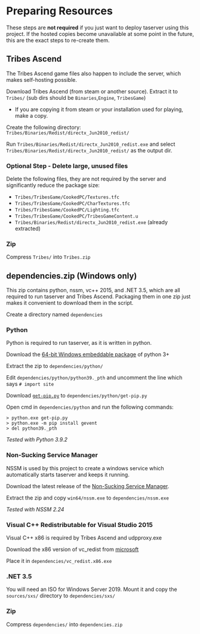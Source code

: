# Preparing Resources
These steps are **not required** if you just want to deploy taserver using this project. If the hosted copies become unavailable at some point in the future, this are the exact steps to re-create them.

## Tribes Ascend
The Tribes Ascend game files also happen to include the server, which makes self-hosting possible.

Download Tribes Ascend (from steam or another source). Extract it to `Tribes/` (sub dirs should be `Binaries`,`Engine`, `TribesGame`)
- If you are copying it from steam or your installation used for playing, make a copy.

Create the following directory: `Tribes/Binaries/Redist/directx_Jun2010_redist/`

Run `Tribes/Binaries/Redist/directx_Jun2010_redist.exe` and select `Tribes/Binaries/Redist/directx_Jun2010_redist/` as the output dir.

### Optional Step - Delete large, unused files
Delete the following files, they are not required by the server and significantly reduce the package size:
- `Tribes/TribesGame/CookedPC/Textures.tfc`
- `Tribes/TribesGame/CookedPC/CharTextures.tfc`
- `Tribes/TribesGame/CookedPC/Lighting.tfc`
- `Tribes/TribesGame/CookedPC/TribesGameContent.u`
- `Tribes/Binaries/Redist/directx_Jun2010_redist.exe` (already extracted)


### Zip
Compress `Tribes/` into `Tribes.zip`


## dependencies.zip (Windows only)

This zip contains python, nssm, vc++ 2015, and .NET 3.5, which are all required to run taserver and Tribes Ascend. Packaging them in one zip just makes it convenient to download them in the script.


Create a directory named `dependencies`

### Python 
Python is required to run taserver, as it is written in python.

Download the [64-bit Windows embeddable package](https://www.python.org/downloads/release/python-392/) of python 3+

Extract the zip to `dependencies/python/`

Edit `dependencies/python/python39._pth` and uncomment the line which says `# import site`

Download [`get-pip.py`](https://pip.pypa.io/en/stable/installing/#installing-with-get-pip-py) to `dependencies/python/get-pip.py`

Open cmd in `dependencies/python` and run the following commands:
```
> python.exe get-pip.py
> python.exe -m pip install gevent
> del python39._pth
```

*Tested with Python 3.9.2*

### Non-Sucking Service Manager
NSSM is used by this project to create a windows service which automatically starts taserver and keeps it running.

Download the latest release of the [Non-Sucking Service Manager](https://nssm.cc/download). 

Extract the zip and copy `win64/nssm.exe` to `dependencies/nssm.exe`

*Tested with NSSM 2.24*

### Visual C++ Redistributable for Visual Studio 2015
Visual C++ x86 is required by Tribes Ascend and udpproxy.exe

Download the x86 version of vc_redist from [microsoft](https://www.microsoft.com/en-us/download/details.aspx?id=48145)

Place it in `dependencies/vc_redist.x86.exe`

### .NET 3.5 
You will need an ISO for Windows Server 2019. Mount it and copy the `sources/sxs/` directory to `dependencies/sxs/`

### Zip
Compress `dependencies/` into `dependencies.zip`
